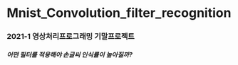 # Mnist_Convolution_filter_recognition
### 2021-1 영상처리프로그래밍 기말프로젝트 
##### 어떤 필터를 적용해야 손글씨 인식률이 높아질까?
